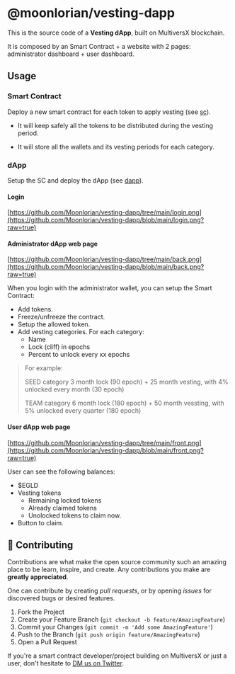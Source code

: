 # @moonlorian/vesting-dapp

This is the source code of a **Vesting dApp**, built on MultiversX blockchain.

It is composed by an Smart Contract + a website with 2 pages: administrator dashboard + user dashboard.

## Usage

### Smart Contract

Deploy a new smart contract for each token to apply vesting (see [sc](https://github.com/Moonlorian/vesting-dapp/tree/main/sc)).

- It will keep safely all the tokens to be distributed during the vesting period.

- It will store all the wallets and its vesting periods for each category.
 
### dApp

Setup the SC and deploy the dApp (see [dapp](https://github.com/Moonlorian/vesting-dapp/tree/main/dapp)).

#### Login

[https://github.com/Moonlorian/vesting-dapp/tree/main/login.png](https://github.com/Moonlorian/vesting-dapp/blob/main/login.png?raw=true)

#### Administrator dApp web page

[https://github.com/Moonlorian/vesting-dapp/tree/main/back.png](https://github.com/Moonlorian/vesting-dapp/blob/main/back.png?raw=true)

When you login with the administrator wallet, you can setup the Smart Contract:

- Add tokens.
- Freeze/unfreeze the contract.
- Setup the allowed token.
- Add vesting categories. For each category:
  - Name
  - Lock (cliff) in epochs
  - Percent to unlock every xx epochs

> For example:
> 
> SEED category 3 month lock (90 epoch) + 25 month vesting, with 4% unlocked every month (30 epoch)
> 
> TEAM category 6 month lock (180 epoch) + 50 month vessting, with 5% unlocked every quarter (180 epoch) 

#### User dApp web page

[https://github.com/Moonlorian/vesting-dapp/tree/main/front.png](https://github.com/Moonlorian/vesting-dapp/blob/main/front.png?raw=true)

User can see the following balances:

- $EGLD
- Vesting tokens
  - Remaining locked tokens
  - Already claimed tokens
  - Unolocked tokens to claim now.
- Button to claim.

## 👥 Contributing

Contributions are what make the open source community such an amazing place to be learn, inspire, and create. Any contributions you make are **greatly appreciated**.

One can contribute by creating _pull requests_, or by opening _issues_ for discovered bugs or desired features.

1. Fork the Project
2. Create your Feature Branch (`git checkout -b feature/AmazingFeature`)
3. Commit your Changes (`git commit -m 'Add some AmazingFeature'`)
4. Push to the Branch (`git push origin feature/AmazingFeature`)
5. Open a Pull Request

If you're a smart contract developer/project building on MultiversX or just a user, don't hesitate to [DM us on Twitter](https://twitter.com/moonlorian).

